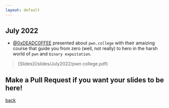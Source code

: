 ```yaml
---
layout: default
---
```


## July 2022

- [@0xDEADC0FFEE](https://twitter.com/0xDEADC0FFEE) presented about `pwn.college` with their amaizing course that guide you from zero (well, not really) to hero in the harsh world of `pwn` and `binary expoitation`.  
> [Slides](/slides/July2022/pwn college.pdf)

## Make a Pull Request if you want your slides to be here!

[back](/)